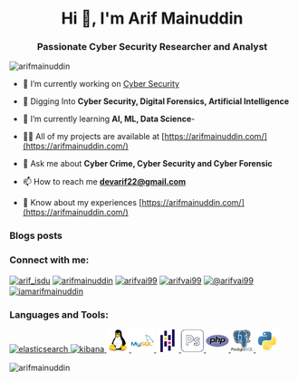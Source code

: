 <h1 align="center">Hi 👋, I'm Arif Mainuddin</h1>
<h3 align="center">Passionate Cyber Security Researcher and Analyst</h3>

<p align="left"> <img src="https://komarev.com/ghpvc/?username=arifmainuddin&label=Profile%20views&color=0e75b6&style=flat" alt="arifmainuddin" /> </p>

- 🔭 I’m currently working on [Cyber Security](https://decodeslab.com/)
- 🌱 Digging Into **Cyber Security, Digital Forensics, Artificial Intelligence**
- 🤝 I’m currently learning **AI, ML, Data Science**- 
- 👨‍💻 All of my projects are available at [https://arifmainuddin.com/](https://arifmainuddin.com/)

- 💬 Ask me about **Cyber Crime, Cyber Security and Cyber Forensic**

- 📫 How to reach me **devarif22@gmail.com**

- 📄 Know about my experiences [https://arifmainuddin.com/](https://arifmainuddin.com/)

### Blogs posts
<!-- BLOG-POST-LIST:START -->
<!-- BLOG-POST-LIST:END -->

<h3 align="left">Connect with me:</h3>
<p align="left">
<a href="https://twitter.com/arif_isdu" target="blank"><img align="center" src="https://raw.githubusercontent.com/rahuldkjain/github-profile-readme-generator/master/src/images/icons/Social/twitter.svg" alt="arif_isdu" height="30" width="40" /></a>
<a href="https://linkedin.com/in/arifmainuddin" target="blank"><img align="center" src="https://raw.githubusercontent.com/rahuldkjain/github-profile-readme-generator/master/src/images/icons/Social/linked-in-alt.svg" alt="arifmainuddin" height="30" width="40" /></a>
<a href="https://fb.com/arifvai99" target="blank"><img align="center" src="https://raw.githubusercontent.com/rahuldkjain/github-profile-readme-generator/master/src/images/icons/Social/facebook.svg" alt="arifvai99" height="30" width="40" /></a>
<a href="https://instagram.com/arifvai99" target="blank"><img align="center" src="https://raw.githubusercontent.com/rahuldkjain/github-profile-readme-generator/master/src/images/icons/Social/instagram.svg" alt="arifvai99" height="30" width="40" /></a>
<a href="https://medium.com/@arifvai99" target="blank"><img align="center" src="https://raw.githubusercontent.com/rahuldkjain/github-profile-readme-generator/master/src/images/icons/Social/medium.svg" alt="@arifvai99" height="30" width="40" /></a>
<a href="https://www.youtube.com/c/iamarifmainuddin" target="blank"><img align="center" src="https://raw.githubusercontent.com/rahuldkjain/github-profile-readme-generator/master/src/images/icons/Social/youtube.svg" alt="iamarifmainuddin" height="30" width="40" /></a>
</p>

<h3 align="left">Languages and Tools:</h3>
<p align="left"> <a href="https://www.elastic.co" target="_blank" rel="noreferrer"> <img src="https://www.vectorlogo.zone/logos/elastic/elastic-icon.svg" alt="elasticsearch" width="40" height="40"/> </a> <a href="https://www.elastic.co/kibana" target="_blank" rel="noreferrer"> <img src="https://www.vectorlogo.zone/logos/elasticco_kibana/elasticco_kibana-icon.svg" alt="kibana" width="40" height="40"/> </a> <a href="https://www.linux.org/" target="_blank" rel="noreferrer"> <img src="https://raw.githubusercontent.com/devicons/devicon/master/icons/linux/linux-original.svg" alt="linux" width="40" height="40"/> </a> <a href="https://www.mysql.com/" target="_blank" rel="noreferrer"> <img src="https://raw.githubusercontent.com/devicons/devicon/master/icons/mysql/mysql-original-wordmark.svg" alt="mysql" width="40" height="40"/> </a> <a href="https://pandas.pydata.org/" target="_blank" rel="noreferrer"> <img src="https://raw.githubusercontent.com/devicons/devicon/2ae2a900d2f041da66e950e4d48052658d850630/icons/pandas/pandas-original.svg" alt="pandas" width="40" height="40"/> </a> <a href="https://www.photoshop.com/en" target="_blank" rel="noreferrer"> <img src="https://raw.githubusercontent.com/devicons/devicon/master/icons/photoshop/photoshop-line.svg" alt="photoshop" width="40" height="40"/> </a> <a href="https://www.php.net" target="_blank" rel="noreferrer"> <img src="https://raw.githubusercontent.com/devicons/devicon/master/icons/php/php-original.svg" alt="php" width="40" height="40"/> </a> <a href="https://www.postgresql.org" target="_blank" rel="noreferrer"> <img src="https://raw.githubusercontent.com/devicons/devicon/master/icons/postgresql/postgresql-original-wordmark.svg" alt="postgresql" width="40" height="40"/> </a> <a href="https://www.python.org" target="_blank" rel="noreferrer"> <img src="https://raw.githubusercontent.com/devicons/devicon/master/icons/python/python-original.svg" alt="python" width="40" height="40"/> </a> </p>

<p><img align="center" src="https://github-readme-stats.vercel.app/api/top-langs?username=arifmainuddin&show_icons=true&locale=en&layout=compact" alt="arifmainuddin" /></p>
